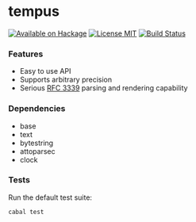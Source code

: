 tempus
======

[![Available on Hackage][badge-hackage]][hackage]
[![License MIT][badge-license]][license]
[![Build Status][badge-travis]][travis]

### Features

   - Easy to use API
   - Supports arbitrary precision
   - Serious [RFC 3339](https://tools.ietf.org/html/rfc3339) parsing and rendering capability

### Dependencies

   - base
   - text
   - bytestring
   - attoparsec
   - clock

### Tests

Run the default test suite:

```bash
cabal test
```

[badge-travis]: https://travis-ci.org/lpeterse/tempus.svg?branch=master
[travis]: https://travis-ci.org/lpeterse/tempus
[badge-hackage]: https://img.shields.io/hackage/v/tempus.svg?dummy
[hackage]: https://hackage.haskell.org/package/tempus
[badge-license]: https://img.shields.io/badge/license-MIT-green.svg?dummy
[license]: https://github.com/lpeterse/tempus/blob/master/LICENSE
[issues]: https://github.com/lunaryorn/lpeterse/tempus/issues
[Github]: https://github.com/lunaryorn/lpeterse/tempus